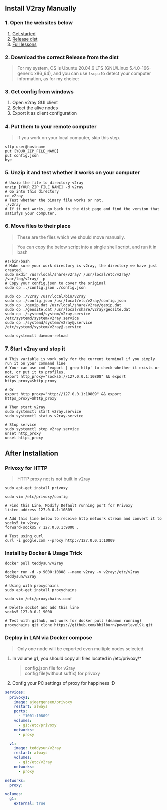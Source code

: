 ## Install V2ray Manually  

### 1. Open the websites below  
1. [Get started](https://www.v2ray.com/chapter_00/install.html)
2. [Release dist](https://github.com/v2ray/dist)  
3. [Full lessons](https://github.com/v2fly/fhs-install-v2ray)  

### 2. Download the correct Release from the dist 
> For my system, OS is Ubuntu 20.04.6 LTS (GNU/Linux 5.4.0-166-generic x86_64), and you can use `lscpu` to detect your computer information, as for my choice:  

### 3. Get config from windows  
1. Open v2ray GUI client  
2. Select the alive nodes  
3. Export it as client configuration  


### 4. Put them to your remote computer  
> If you work on your local computer, skip this step.   
```
sftp user@hostname
put [YOUR_ZIP_FILE_NAME]
put config.json
bye
```

### 5. Unzip it and test whether it works on your computer  
```shell
# Unzip the file to directory v2ray
unzip [YOUR_ZIP_FILE_NAME] -d v2ray
# Go into this directory
cd v2ray
# Test whether the binary file works or not.
./v2ray
# If it not works, go back to the dist page and find the version that satisfys your computer.
```

### 6. Move files to their place  
> These are the files which we should move manually.  

> You can copy the below script into a single shell script, and run it in bash  

```shell
#!/bin/bash
# Make sure your work directory is v2ray, the directory we have just created.
sudo mkdir /usr/local/share/v2ray/ /usr/local/etc/v2ray/ /var/log/v2ray/ -p
# Copy your config.json to cover the original
sudo cp ../config.json ./config.json

sudo cp ./v2ray /usr/local/bin/v2ray
sudo cp ./config.json /usr/local/etc/v2ray/config.json  
sudo cp ./geoip.dat /usr/local/share/v2ray/geoip.dat  
sudo cp ./geosite.dat /usr/local/share/v2ray/geosite.dat  
sudo cp ./systemd/system/v2ray.service /etc/systemd/system/v2ray.service
sudo cp ./systemd/system/v2ray@.service /etc/systemd/system/v2ray@.service

sudo systemctl daemon-reload
```

### 7. Start v2ray and stop it  
```shell
# This variable is work only for the current terminal if you simply run it on your command line
# Your can use cmd 'export | grep http' to check whether it exists or not, or put it to profiles.
export http_proxy="socks5://127.0.0.1:10808" && export https_proxy=$http_proxy

# Or
export http_proxy="http://127.0.0.1:10809" && export https_proxy=$http_proxy

# Then start v2ray  
sudo systemctl start v2ray.service  
sudo systemctl status v2ray.service

# Stop service  
sudo systemctl stop v2ray.service  
unset http_proxy
unset https_proxy
```

## After Installation  

### Privoxy for HTTP  
> HTTP proxy not is not built in v2ray  
```shell
sudo apt-get install privoxy

sudo vim /etc/privoxy/config

# Find this Line, Modify Default running port for Privoxy  
listen-address 127.0.0.1:10809

# Add this line below to receive http network stream and convert it to socks5 to v2ray
forward-socks5 / 127.0.0.1:9000 .

# Test using curl
curl -i google.com --proxy http://127.0.0.1:10809
```

### Install by Docker & Usage Trick  
```shell
docker pull teddysun/v2ray

docker run -d -p 9000:10808 --name v2ray -v v2ray:/etc/v2ray teddysun/v2ray

# Using with proxychains  
sudo apt-get install proxychains

sudo vim /etc/proxychains.conf

# Delete socks4 and add this line  
socks5 127.0.0.1 9000

# Test with github, not work for docker pull (deamon running)
proxychains git clone https://github.com/bhilburn/powerlevel9k.git
```

### Deploy in LAN via Docker compose  
> Only one node will be exported even multiple nodes selected.  

1. In volume g1, you should copy all files located in /etc/privoxy/*
    > config.json file for v2ray  
    > config file(without suffix) for privoxy  
2. Config your PC settings of proxy for happiness :D

```yml
services:
  privoxy1:
    image: ajoergensen/privoxy
    restart: always
    ports:
      - "1001:10809"
    volumes:
      - g1:/etc/privoxy
    networks:
      - proxy

  v1:
    image: teddysun/v2ray
    restart: always
    volumes:
      - g1:/etc/v2ray
    networks:
      - proxy

networks:
  proxy:

volumes:
  g1:
    external: true
```

